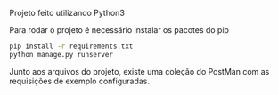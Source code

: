 Projeto feito utilizando Python3

Para rodar o projeto é necessário instalar os pacotes do pip

```sh
pip install -r requirements.txt
python manage.py runserver
```

Junto aos arquivos do projeto, existe uma coleção do PostMan com as requisições de exemplo configuradas.
